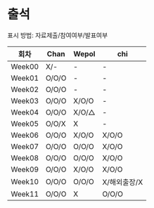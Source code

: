 # 출석

표시 방법: 자료제출/참여여부/발표여부

| 회차  | Chan  | Wepol | chi       |
|------|-------|-------|-----------|
|Week00| X/-   | -     | -         |
|Week01| O/O/O | -     | -         |
|Week02| O/O/O | -     | -         |
|Week03| O/O/O | X/O/O | -         |
|Week04| O/O/O | X/O/△ | -         |
|Week05| O/O/X | X     | -         |
|Week06| O/O/O | X/O/O | X/O/O     |
|Week07| O/O/O | O/O/O | X/O/O     |
|Week08| O/O/O | O/O/O | X/O/O     |
|Week09| O/O/O | X/O/O | X/O/O     |
|Week10| O/O/O | O/O/O | X/해외출장/X |
|Week11| O/O/O | X     | O/O/O |